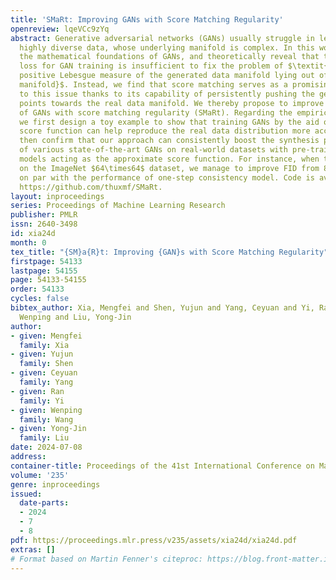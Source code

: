 ```yaml
---
title: 'SMaRt: Improving GANs with Score Matching Regularity'
openreview: lqeVCc9zYq
abstract: Generative adversarial networks (GANs) usually struggle in learning from
  highly diverse data, whose underlying manifold is complex. In this work, we revisit
  the mathematical foundations of GANs, and theoretically reveal that the native adversarial
  loss for GAN training is insufficient to fix the problem of $\textit{subsets with
  positive Lebesgue measure of the generated data manifold lying out of the real data
  manifold}$. Instead, we find that score matching serves as a promising solution
  to this issue thanks to its capability of persistently pushing the generated data
  points towards the real data manifold. We thereby propose to improve the optimization
  of GANs with score matching regularity (SMaRt). Regarding the empirical evidences,
  we first design a toy example to show that training GANs by the aid of a ground-truth
  score function can help reproduce the real data distribution more accurately, and
  then confirm that our approach can consistently boost the synthesis performance
  of various state-of-the-art GANs on real-world datasets with pre-trained diffusion
  models acting as the approximate score function. For instance, when training Aurora
  on the ImageNet $64\times64$ dataset, we manage to improve FID from 8.87 to 7.11,
  on par with the performance of one-step consistency model. Code is available at
  https://github.com/thuxmf/SMaRt.
layout: inproceedings
series: Proceedings of Machine Learning Research
publisher: PMLR
issn: 2640-3498
id: xia24d
month: 0
tex_title: "{SM}a{R}t: Improving {GAN}s with Score Matching Regularity"
firstpage: 54133
lastpage: 54155
page: 54133-54155
order: 54133
cycles: false
bibtex_author: Xia, Mengfei and Shen, Yujun and Yang, Ceyuan and Yi, Ran and Wang,
  Wenping and Liu, Yong-Jin
author:
- given: Mengfei
  family: Xia
- given: Yujun
  family: Shen
- given: Ceyuan
  family: Yang
- given: Ran
  family: Yi
- given: Wenping
  family: Wang
- given: Yong-Jin
  family: Liu
date: 2024-07-08
address:
container-title: Proceedings of the 41st International Conference on Machine Learning
volume: '235'
genre: inproceedings
issued:
  date-parts:
  - 2024
  - 7
  - 8
pdf: https://proceedings.mlr.press/v235/assets/xia24d/xia24d.pdf
extras: []
# Format based on Martin Fenner's citeproc: https://blog.front-matter.io/posts/citeproc-yaml-for-bibliographies/
---
```

